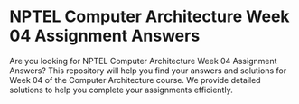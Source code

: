 # NPTEL Computer Architecture Week 04 Assignment Answers

Are you looking for NPTEL Computer Architecture Week 04 Assignment Answers? This repository will help you find your answers and solutions for Week 04 of the Computer Architecture course. We provide detailed solutions to help you complete your assignments efficiently.